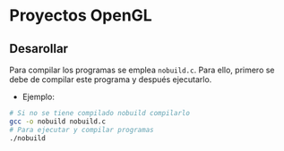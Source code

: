 # Proyectos OpenGL

## Desarollar

Para compilar los programas se emplea `nobuild.c`. Para ello, primero se debe de compilar este programa y después ejecutarlo.

- Ejemplo:

```bash
# Si no se tiene compilado nobuild compilarlo
gcc -o nobuild nobuild.c
# Para ejecutar y compilar programas
./nobuild
```